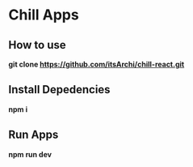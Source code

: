 # Chill Apps

## How to use
**git clone https://github.com/itsArchi/chill-react.git**

## Install Depedencies 
**npm i**

## Run Apps
**npm run dev**
